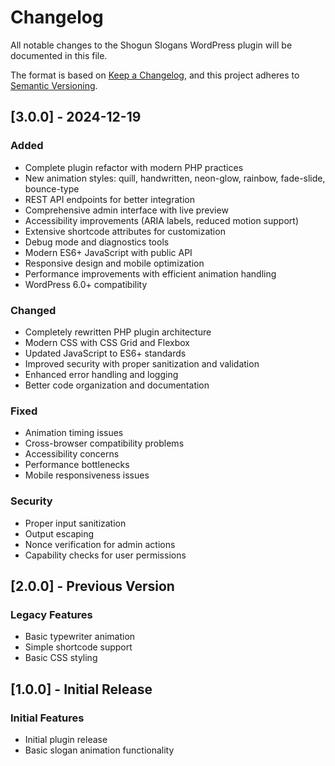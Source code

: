 # Changelog

All notable changes to the Shogun Slogans WordPress plugin will be documented in this file.

The format is based on [Keep a Changelog](https://keepachangelog.com/en/1.0.0/),
and this project adheres to [Semantic Versioning](https://semver.org/spec/v2.0.0.html).

## [3.0.0] - 2024-12-19

### Added

- Complete plugin refactor with modern PHP practices
- New animation styles: quill, handwritten, neon-glow, rainbow, fade-slide, bounce-type
- REST API endpoints for better integration
- Comprehensive admin interface with live preview
- Accessibility improvements (ARIA labels, reduced motion support)
- Extensive shortcode attributes for customization
- Debug mode and diagnostics tools
- Modern ES6+ JavaScript with public API
- Responsive design and mobile optimization
- Performance improvements with efficient animation handling
- WordPress 6.0+ compatibility

### Changed

- Completely rewritten PHP plugin architecture
- Modern CSS with CSS Grid and Flexbox
- Updated JavaScript to ES6+ standards
- Improved security with proper sanitization and validation
- Enhanced error handling and logging
- Better code organization and documentation

### Fixed

- Animation timing issues
- Cross-browser compatibility problems
- Accessibility concerns
- Performance bottlenecks
- Mobile responsiveness issues

### Security

- Proper input sanitization
- Output escaping
- Nonce verification for admin actions
- Capability checks for user permissions

## [2.0.0] - Previous Version

### Legacy Features

- Basic typewriter animation
- Simple shortcode support
- Basic CSS styling

## [1.0.0] - Initial Release

### Initial Features

- Initial plugin release
- Basic slogan animation functionality
